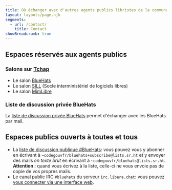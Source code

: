 ```yaml
---
title: Où échanger avec d'autres agents publics libristes de la communauté BlueHats ?
layout: layouts/page.njk
segments:
  - url: /contact/
    title: Contact
showBreadcrumb: true
---
```


## Espaces réservés aux agents publics

### Salons sur [Tchap](https://tchap.gouv.fr)

- Le salon [BlueHats](https://www.tchap.gouv.fr/#/room/#BlueHats21LW8XE:agent.dinum.tchap.gouv.fr)
- Le salon [SILL](https://www.tchap.gouv.fr/#/room/#SILLutRYrgV:agent.dinum.tchap.gouv.fr) (Socle interministériel de logiciels libres)
- Le salon [MimLibre](https://www.tchap.gouv.fr/#/room/#MimixQlxMNQc:agent.interieur.tchap.gouv.fr)

### Liste de discussion privée BlueHats

La [liste de discussion privée BlueHats](https://groupes.renater.fr/sympa/info/bluehats) permet d'échanger avec les BlueHats par mail.

## Espaces publics ouverts à toutes et tous

- La [liste de discussion publique #BlueHats](https://lists.sr.ht/~codegouvfr/bluehats): vous pouvez vous y abonner en écrivant à `~codegouvfr/bluehats+subscribe@lists.sr.ht` et y envoyer des mails *en texte brut* en écrivant à `~codegouvfr/bluehats@lists.sr.ht`.  **Attention :** quand vous écrivez à la liste, celle-ci ne vous envoie pas de copie de vos propres mails.
- Le canal public IRC `#bluehats` du serveur `irc.libera.chat`: vous pouvez [vous connecter via une interface web](https://web.libera.chat/#bluehats).

